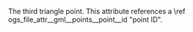 The third triangle point.
This attribute references a \ref ogs_file_attr__gml__points__point__id "point ID".
